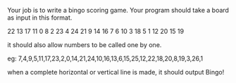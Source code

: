 Your job is to write a bingo scoring game. Your program should take a board as input in this format.

22 13 17 11 0
8 2 23 4 24
21 9 14 16 7
6 10 3 18 5
1 12 20 15 19

it should also allow numbers to be called one by one.

eg:
7,4,9,5,11,17,23,2,0,14,21,24,10,16,13,6,15,25,12,22,18,20,8,19,3,26,1

when a complete horizontal or vertical line is made, it should output Bingo!
